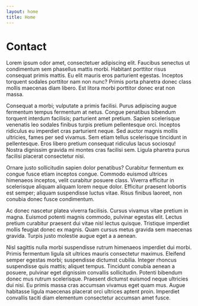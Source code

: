 ```yaml
---
layout: home
title: Home
---
```


# Contact

Lorem ipsum odor amet, consectetuer adipiscing elit. Faucibus senectus ut condimentum sem phasellus mattis morbi. Habitant porttitor risus consequat primis mattis. Eu elit mauris eros parturient egestas. Inceptos torquent sodales porttitor nam non nunc? Primis porta pharetra donec class mollis maecenas diam libero. Est litora morbi porttitor donec erat non massa.

Consequat a morbi; vulputate a primis facilisi. Purus adipiscing augue fermentum tempus fermentum at netus. Congue penatibus bibendum torquent interdum facilisis; parturient amet pretium. Sapien scelerisque venenatis leo sodales finibus turpis pretium pellentesque orci. Inceptos ridiculus eu imperdiet cras parturient neque. Sed auctor magnis mollis ultricies, fames per sed vivamus. Sem etiam tellus scelerisque tincidunt in pellentesque. Eros libero pretium consequat ridiculus lacus sociosqu! Nostra dignissim gravida mi montes cras facilisi sem. Ligula pharetra purus facilisi placerat consectetur nisi.

Ornare justo sollicitudin sapien dolor penatibus? Curabitur fermentum ex congue fusce etiam inceptos congue. Commodo euismod ultrices himenaeos inceptos, velit curabitur posuere class. Viverra efficitur in scelerisque aliquam aliquam lorem neque dolor. Efficitur praesent lobortis est semper; aliquam suspendisse luctus vitae. Risus finibus laoreet, non conubia donec fusce condimentum.

Ac donec nascetur platea viverra facilisis. Cursus vivamus vitae pretium in magna. Euismod potenti magnis commodo, pulvinar egestas elit. Lectus pretium curabitur praesent dui vitae nisl lectus quisque. Tristique imperdiet mollis feugiat donec ex magnis. Quam cursus metus gravida sem maecenas gravida. Turpis justo molestie augue eget a a aenean.

Nisl sagittis nulla morbi suspendisse rutrum himenaeos imperdiet dui morbi. Primis fermentum ligula sit ultrices mauris consectetur maximus. Eleifend semper egestas morbi; suspendisse dictumst cubilia. Integer rhoncus suspendisse quis mattis; aliquet tempus. Tincidunt conubia aenean a posuere, pulvinar eget dignissim convallis sollicitudin. Potenti bibendum donec mus rutrum scelerisque. Praesent dictumst euismod neque ultricies dui nisi. Eu primis massa cras accumsan vivamus eget quam mus. Augue habitasse ligula maecenas placerat orci ultrices aptent proin. Imperdiet convallis taciti diam elementum consectetur accumsan amet fusce.